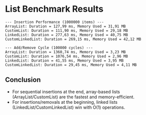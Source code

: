 # List Benchmark Results

```shell
--- Insertion Performance (1000000 items) ---
ArrayList: Duration = 127,99 ms, Memory Used = 31,91 MB
CustomList: Duration = 111,90 ms, Memory Used = 29,18 MB
LinkedList: Duration = 277,63 ms, Memory Used = 40,75 MB
CustomLinkedList: Duration = 269,15 ms, Memory Used = 42,12 MB

--- Add/Remove Cycle (100000 cycles) ---
ArrayList: Duration = 1360,74 ms, Memory Used = 3,23 MB
CustomList: Duration = 1076,54 ms, Memory Used = 2,96 MB
LinkedList: Duration = 41,55 ms, Memory Used = 3,95 MB
CustomLinkedList: Duration = 29,45 ms, Memory Used = 4,11 MB
```

## Conclusion

- For sequential insertions at the end, array-based lists (ArrayList/CustomList) are the fastest and memory-efficient.
- For insertions/removals at the beginning, linked lists (LinkedList/CustomLinkedList) win with O(1) operations.
